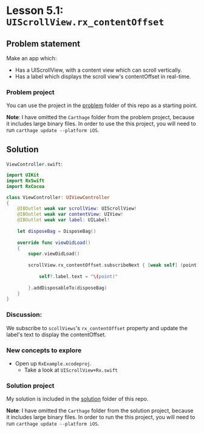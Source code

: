 # Lesson 5.1: `UIScrollView.rx_contentOffset`

## Problem statement

Make an app which:

* Has a UIScrollView, with a content view which can scroll vertically.
* Has a label which displays the scroll view's contentOffset in real-time.

### Problem project

You can use the project in the [problem](problem) folder of this repo as a starting point.

**Note**: I have omitted the `Carthage` folder from the problem project, because it includes large binary files.  In order to use the this project, you will need to run `carthage update --platform iOS`.

## Solution

`ViewController.swift`:

```swift
import UIKit
import RxSwift
import RxCocoa

class ViewController: UIViewController
{
    @IBOutlet weak var scrollView: UIScrollView!
    @IBOutlet weak var contentView: UIView!
    @IBOutlet weak var label: UILabel!
    
    let disposeBag = DisposeBag()
    
    override func viewDidLoad()
    {
        super.viewDidLoad()
        
        scrollView.rx_contentOffset.subscribeNext { [weak self] (point) -> Void in
            
            self?.label.text = "\(point)"
            
        }.addDisposableTo(disposeBag)
    }
}
```

### Discussion:

We subscribe to `scollViews`'s `rx_contentOffset` property and update the label's text to display the contentOffset.

### New concepts to explore

* Open up `RxExample.xcodeproj`.
  * Take a look at `UIScrollView+Rx.swift`

### Solution project

My solution is included in the [solution](solution) folder of this repo.

**Note**: I have omitted the `Carthage` folder from the solution project, because it includes large binary files.  In order to run the this project, you will need to run `carthage update --platform iOS`.

